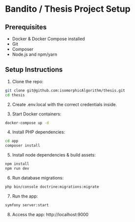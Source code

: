 # Bandito / Thesis Project Setup

## Prerequisites

- Docker & Docker Compose installed
- Git
- Composer
- Node.js and npm/yarn

## Setup Instructions

1. Clone the repo:
```bash
git clone git@github.com:isomorphicAlgorithm/thesis.git
cd thesis
```

2. Create .env.local with the correct credentials inside.

3. Start Docker containers:
```bash
docker-compose up -d
```

4. Install PHP dependencies:
```bash
cd app
composer install
```

5. Install node dependencies & build assets:
```bash
npm install
npm run dev
```

6. Run database migrations:
```bash
php bin/console doctrine:migrations:migrate
```

7. Run the app:
```bash
symfony server:start
```

8. Access the app:
http://localhost:9000



